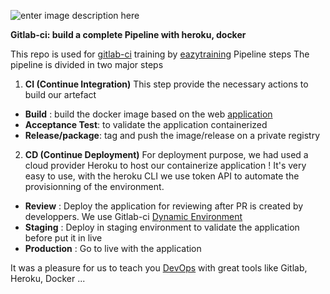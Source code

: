 ![enter image description here](https://eazytraining.fr/wp-content/uploads/2020/08/CI_CD_pipeline.jpg)

**Gitlab-ci: build a complete Pipeline with heroku, docker**

This repo is used for [gitlab-ci](https://eazytraining.fr/cours/gitlab-ci-cd-pour-devops/) training by [eazytraining](https://eazytraining.fr/)
Pipeline steps
The pipeline is divided in two major steps

 1. **CI (Continue Integration)**
This step provide the necessary actions to build our artefact
- **Build** : build the docker image based on the web [application](https://github.com/eazytrainingfr/alpinehelloworld.git) 
- **Acceptance Test**: to validate the application containerized
- **Release/package**: tag and push the image/release on a private registry
 2. **CD (Continue Deployment)**
For deployment purpose, we had used a cloud provider Heroku to host our containerize application ! It's very easy to use, with the heroku CLI we use token API to automate the provisionning of the environment.
- **Review** : Deploy the application for reviewing after PR is created by developpers. We use Gitlab-ci [Dynamic Environment](https://docs.gitlab.com/ee/ci/environments/#configuring-dynamic-environments)
- **Staging** : Deploy in staging environment to validate the application before put it in live
- **Production** : Go to live with the application

It was a pleasure for us to teach you [DevOps](https://eazytraining.fr/parcours-devops/) with great tools like Gitlab, Heroku, Docker ...